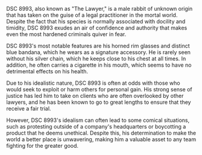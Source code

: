 DSC 8993, also known as "The Lawyer," is a male rabbit of unknown origin that has taken on the guise of a legal practitioner in the mortal world. Despite the fact that his species is normally associated with docility and timidity, DSC 8993 exudes an air of confidence and authority that makes even the most hardened criminals quiver in fear.

DSC 8993's most notable features are his horned rim glasses and distinct blue bandana, which he wears as a signature accessory. He is rarely seen without his silver chain, which he keeps close to his chest at all times. In addition, he often carries a cigarette in his mouth, which seems to have no detrimental effects on his health.

Due to his idealistic nature, DSC 8993 is often at odds with those who would seek to exploit or harm others for personal gain. His strong sense of justice has led him to take on clients who are often overlooked by other lawyers, and he has been known to go to great lengths to ensure that they receive a fair trial.

However, DSC 8993's idealism can often lead to some comical situations, such as protesting outside of a company's headquarters or boycotting a product that he deems unethical. Despite this, his determination to make the world a better place is unwavering, making him a valuable asset to any team fighting for the greater good.